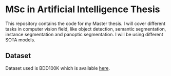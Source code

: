 ﻿# MSc in Artificial Intelligence Thesis
 
 This repository contains the code for my Master thesis. I will cover different tasks in computer vision field, like object detection, semantic segmentation, instance segmentation and panoptic segmentation. I will be using different SOTA models.
 
 ## Dataset
 Dataset used is BDD100K which is available [here](https://www.bdd100k.com/).
